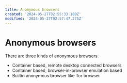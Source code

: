 ```yaml
---
title: Anonymous browsers
created: '2024-05-27T02:55:33.180Z'
modified: '2024-05-27T02:57:47.275Z'
---
```


# Anonymous browsers

There are three kinds of anonymous browsers.

- Container based, remote desktop connected browsers
- Container based, browser-in-browser emulation based
- Builtin anonymous browser like Tor browser


